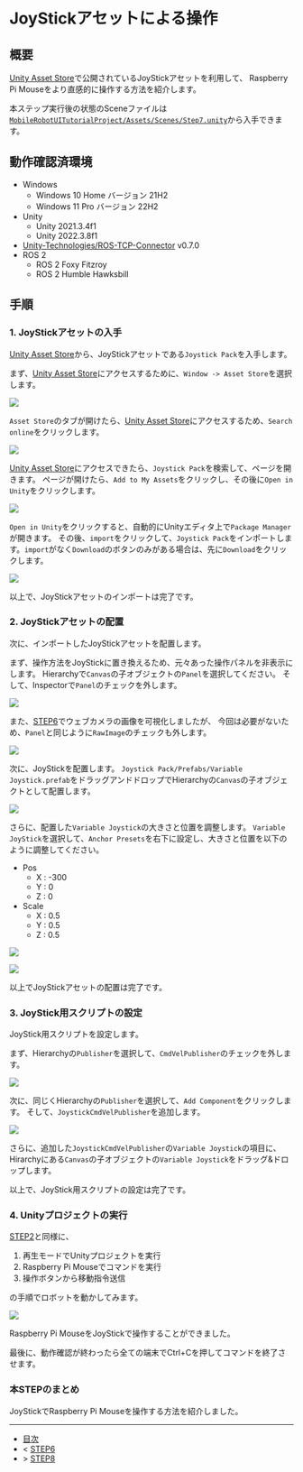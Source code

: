 # JoyStickアセットによる操作

## 概要

[Unity Asset Store](https://assetstore.unity.com/)で公開されているJoyStickアセットを利用して、
Raspberry Pi Mouseをより直感的に操作する方法を紹介します。

本ステップ実行後の状態のSceneファイルは[`MobileRobotUITutorialProject/Assets/Scenes/Step7.unity`](../MobileRobotUITutorialProject/Assets/Scenes/Step7.unity)から入手できます。

## 動作確認済環境

* Windows
  * Windows 10 Home バージョン 21H2
  * Windows 11 Pro バージョン 22H2
* Unity
  * Unity 2021.3.4f1
  * Unity 2022.3.8f1
* [Unity-Technologies/ROS-TCP-Connector](https://github.com/Unity-Technologies/ROS-TCP-Connector) v0.7.0
* ROS 2
  * ROS 2 Foxy Fitzroy
  * ROS 2 Humble Hawksbill

## 手順

### 1. JoyStickアセットの入手

[Unity Asset Store](https://assetstore.unity.com/)から、JoyStickアセットである`Joystick Pack`を入手します。

まず、[Unity Asset Store](https://assetstore.unity.com/)にアクセスするために、`Window -> Asset Store`を選択します。

![](./images/step8-1.png)

`Asset Store`のタブが開けたら、[Unity Asset Store](https://assetstore.unity.com/)にアクセスするため、`Search online`をクリックします。

![](./images/step8-2.png)

[Unity Asset Store](https://assetstore.unity.com/)にアクセスできたら、`Joystick Pack`を検索して、ページを開きます。
ページが開けたら、`Add to My Assets`をクリックし、その後に`Open in Unity`をクリックします。

![](./images/step8-3.png)

`Open in Unity`をクリックすると、自動的にUnityエディタ上で`Package Manager`が開きます。
その後、`import`をクリックして、`Joystick Pack`をインポートします。`import`がなく`Download`のボタンのみがある場合は、先に`Download`をクリックします。

![](./images/step8-4.png)

以上で、JoyStickアセットのインポートは完了です。

### 2. JoyStickアセットの配置

次に、インポートしたJoyStickアセットを配置します。

まず、操作方法をJoyStickに置き換えるため、元々あった操作パネルを非表示にします。
Hierarchyで`Canvas`の子オブジェクトの`Panel`を選択してください。
そして、Inspectorで`Panel`のチェックを外します。

![](./images/step8-5.png)

また、[STEP6](./step6.md)でウェブカメラの画像を可視化しましたが、
今回は必要がないため、`Panel`と同じように`RawImage`のチェックも外します。

![](./images/step8-5-2.png)

次に、JoyStickを配置します。
`Joystick Pack/Prefabs/Variable Joystick.prefab`をドラッグアンドドロップでHierarchyの`Canvas`の子オブジェクトとして配置します。

![](./images/step8-6.png)

さらに、配置した`Variable Joystick`の大きさと位置を調整します。
`Variable JoyStick`を選択して、`Anchor Presets`を右下に設定し、大きさと位置を以下のように調整してください。

* Pos
  * X : -300
  * Y : 0
  * Z : 0
* Scale
  * X : 0.5
  * Y : 0.5
  * Z : 0.5

![](./images/step8-7.png)

![](./images/step8-8.png)

以上でJoyStickアセットの配置は完了です。

### 3. JoyStick用スクリプトの設定

JoyStick用スクリプトを設定します。

まず、Hierarchyの`Publisher`を選択して、`CmdVelPublisher`のチェックを外します。

![](./images/step8-9.png)

次に、同じくHierarchyの`Publisher`を選択して、`Add Component`をクリックします。
そして、`JoystickCmdVelPublisher`を追加します。

![](./images/step8-10.png)

さらに、追加した`JoystickCmdVelPublisher`の`Variable Joystick`の項目に、
Hirarchyにある`Canvas`の子オブジェクトの`Variable Joystick`をドラッグ&ドロップします。

以上で、JoyStick用スクリプトの設定は完了です。

### 4. Unityプロジェクトの実行

[STEP2](./step2.md)と同様に、

1. 再生モードでUnityプロジェクトを実行
2. Raspberry Pi Mouseでコマンドを実行
3. 操作ボタンから移動指令送信

の手順でロボットを動かしてみます。

![](./images/step8-11.gif)

Raspberry Pi MouseをJoyStickで操作することができました。

最後に、動作確認が終わったら全ての端末でCtrl+Cを押してコマンドを終了させます。

### 本STEPのまとめ

JoyStickでRaspberry Pi Mouseを操作する方法を紹介しました。

---

* [目次](./intro2.md)
* < [STEP6](./step6.md)
* \> [STEP8](./step8.md)
